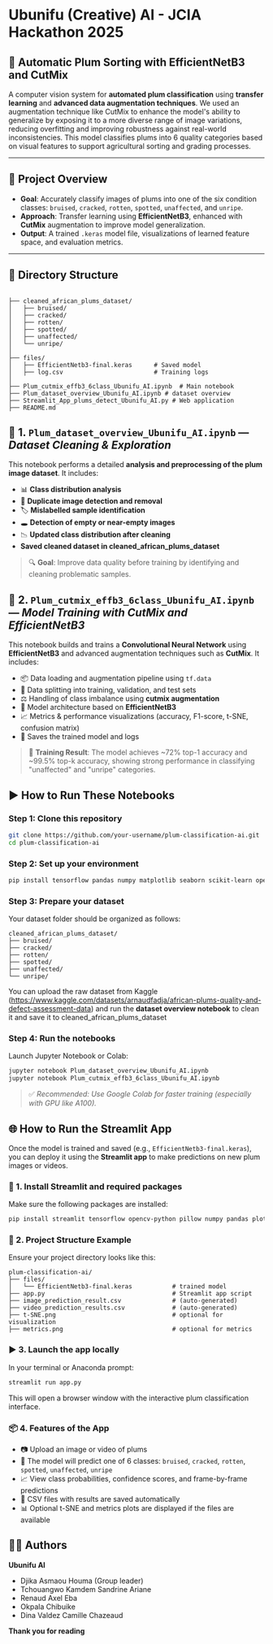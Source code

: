 # Ubunifu (Creative) AI - JCIA Hackathon 2025

## 🍑 Automatic Plum Sorting with EfficientNetB3 and CutMix

A computer vision system for **automated plum classification** using **transfer learning** and **advanced data augmentation techniques**. We used an augmentation technique like CutMix to enhance the model's ability to generalize by exposing it to a more diverse range of image variations, reducing overfitting and improving robustness against real-world inconsistencies. This model classifies plums into 6 quality categories based on visual features to support agricultural sorting and grading processes.

---

## 🧠 Project Overview

- **Goal**: Accurately classify images of plums into one of the six condition classes: `bruised`, `cracked`, `rotten`, `spotted`, `unaffected`, and `unripe`.
- **Approach**: Transfer learning using **EfficientNetB3**, enhanced with **CutMix** augmentation to improve model generalization.
- **Output**: A trained `.keras` model file, visualizations of learned feature space, and evaluation metrics.

---

## 📁 Directory Structure

```

├── cleaned_african_plums_dataset/
│   ├── bruised/
│   ├── cracked/
│   ├── rotten/
│   ├── spotted/
│   ├── unaffected/
│   └── unripe/
│
├── files/
│   ├── EfficientNetb3-final.keras      # Saved model
│   ├── log.csv                         # Training logs
│
├── Plum_cutmix_effb3_6class_Ubunifu_AI.ipynb  # Main notebook
├── Plum_dataset_overview_Ubunifu_AI.ipynb # dataset overview
├── Streamlit_App_plums_detect_Ubunifu_AI.py # Web application 
├── README.md
```

## 📘 1. `Plum_dataset_overview_Ubunifu_AI.ipynb` — *Dataset Cleaning & Exploration*

This notebook performs a detailed **analysis and preprocessing of the plum image dataset**. It includes:

- 📊 **Class distribution analysis**  
- 🧹 **Duplicate image detection and removal**  
- 🏷️ **Mislabelled sample identification**  
- 🕳️ **Detection of empty or near-empty images**  
- 📉 **Updated class distribution after cleaning**
- **Saved cleaned dataset in cleaned_african_plums_dataset**

> 🔍 **Goal**: Improve data quality before training by identifying and cleaning problematic samples.


## 📗 2. `Plum_cutmix_effb3_6class_Ubunifu_AI.ipynb` — *Model Training with CutMix and EfficientNetB3*

This notebook builds and trains a **Convolutional Neural Network** using **EfficientNetB3** and advanced augmentation techniques such as **CutMix**. It includes:

- 📦 Data loading and augmentation pipeline using `tf.data`
- 🔁 Data splitting into training, validation, and test sets
- ⚖️ Handling of class imbalance using **cutmix augmentation**
- 🧠 Model architecture based on **EfficientNetB3**
- 📈 Metrics & performance visualizations (accuracy, F1-score, t-SNE, confusion matrix)
- 💾 Saves the trained model and logs

> 🚀 **Training Result**: The model achieves ~72% top-1 accuracy and ~99.5% top-k accuracy, showing strong performance in classifying "unaffected" and "unripe" categories.


## ▶️ How to Run These Notebooks

### Step 1: Clone this repository
```bash
git clone https://github.com/your-username/plum-classification-ai.git
cd plum-classification-ai
```

### Step 2: Set up your environment
```bash
pip install tensorflow pandas numpy matplotlib seaborn scikit-learn opencv-python
```

### Step 3: Prepare your dataset

Your dataset folder should be organized as follows:

```
cleaned_african_plums_dataset/
├── bruised/
├── cracked/
├── rotten/
├── spotted/
├── unaffected/
└── unripe/
```

You can upload the raw dataset from Kaggle (https://www.kaggle.com/datasets/arnaudfadja/african-plums-quality-and-defect-assessment-data) and run the **dataset overview notebook** to clean it and save it to cleaned_african_plums_dataset


### Step 4: Run the notebooks

Launch Jupyter Notebook or Colab:

```bash
jupyter notebook Plum_dataset_overview_Ubunifu_AI.ipynb
jupyter notebook Plum_cutmix_effb3_6class_Ubunifu_AI.ipynb
```

> ✅ *Recommended: Use Google Colab for faster training (especially with GPU like A100).*


## 🌐 How to Run the Streamlit App

Once the model is trained and saved (e.g., `EfficientNetb3-final.keras`), you can deploy it using the **Streamlit app** to make predictions on new plum images or videos.

### 🔧 1. Install Streamlit and required packages
Make sure the following packages are installed:

```bash
pip install streamlit tensorflow opencv-python pillow numpy pandas plotly scikit-learn matplotlib
```

### 📁 2. Project Structure Example

Ensure your project directory looks like this:

```
plum-classification-ai/
├── files/
│   └── EfficientNetb3-final.keras           # trained model
├── app.py                                   # Streamlit app script
├── image_prediction_result.csv              # (auto-generated)
├── video_prediction_results.csv             # (auto-generated)
├── t-SNE.png                                # optional for visualization
├── metrics.png                              # optional for metrics

```

### ▶️ 3. Launch the app locally

In your terminal or Anaconda prompt:

```bash
streamlit run app.py
```

This will open a browser window with the interactive plum classification interface.


### 📦 4. Features of the App

- 📷 Upload an image or video of plums
- 🧠 The model will predict one of 6 classes:
  `bruised`, `cracked`, `rotten`, `spotted`, `unaffected`, `unripe`
- 📈 View class probabilities, confidence scores, and frame-by-frame predictions
- 💾 CSV files with results are saved automatically
- 📊 Optional t-SNE and metrics plots are displayed if the files are available
  
## 🧑‍💻 Authors
**Ubunifu AI**  
- Djika Asmaou  Houma (Group leader)
- Tchouangwo Kamdem Sandrine Ariane
- Renaud Axel Eba
- Okpala Chibuike
- Dina Valdez Camille Chazeaud





**************************************************Thank you for reading**************************************************



